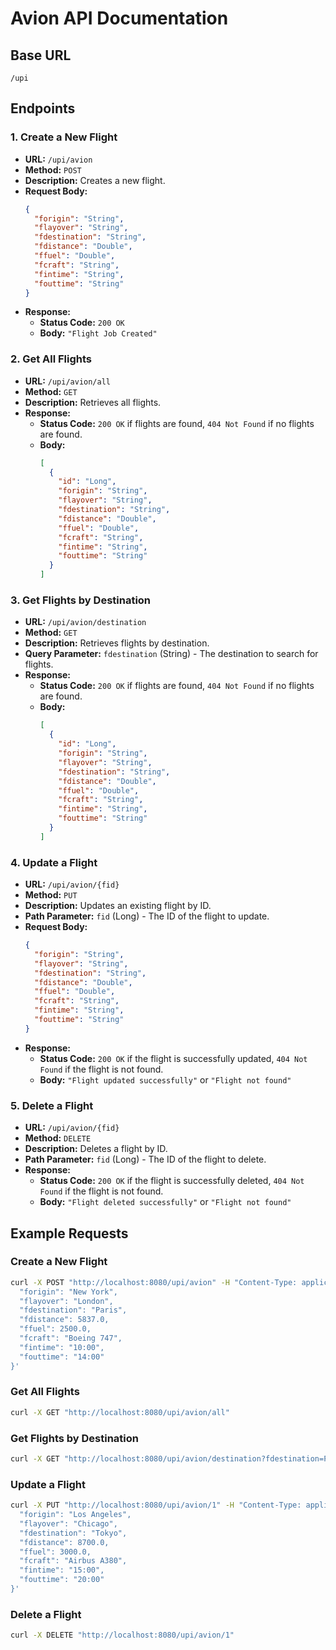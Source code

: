 # Avion API Documentation

## Base URL

`/upi`

## Endpoints

### 1. Create a New Flight

- **URL:** `/upi/avion`
- **Method:** `POST`
- **Description:** Creates a new flight.
- **Request Body:**
  ```json
  {
    "forigin": "String",
    "flayover": "String",
    "fdestination": "String",
    "fdistance": "Double",
    "ffuel": "Double",
    "fcraft": "String",
    "fintime": "String",
    "fouttime": "String"
  }
  ```
- **Response:**
  - **Status Code:** `200 OK`
  - **Body:** `"Flight Job Created"`

### 2. Get All Flights

- **URL:** `/upi/avion/all`
- **Method:** `GET`
- **Description:** Retrieves all flights.
- **Response:**
  - **Status Code:** `200 OK` if flights are found, `404 Not Found` if no flights are found.
  - **Body:**
    ```json
    [
      {
        "id": "Long",
        "forigin": "String",
        "flayover": "String",
        "fdestination": "String",
        "fdistance": "Double",
        "ffuel": "Double",
        "fcraft": "String",
        "fintime": "String",
        "fouttime": "String"
      }
    ]
    ```

### 3. Get Flights by Destination

- **URL:** `/upi/avion/destination`
- **Method:** `GET`
- **Description:** Retrieves flights by destination.
- **Query Parameter:** `fdestination` (String) - The destination to search for flights.
- **Response:**
  - **Status Code:** `200 OK` if flights are found, `404 Not Found` if no flights are found.
  - **Body:**
    ```json
    [
      {
        "id": "Long",
        "forigin": "String",
        "flayover": "String",
        "fdestination": "String",
        "fdistance": "Double",
        "ffuel": "Double",
        "fcraft": "String",
        "fintime": "String",
        "fouttime": "String"
      }
    ]
    ```

### 4. Update a Flight

- **URL:** `/upi/avion/{fid}`
- **Method:** `PUT`
- **Description:** Updates an existing flight by ID.
- **Path Parameter:** `fid` (Long) - The ID of the flight to update.
- **Request Body:**
  ```json
  {
    "forigin": "String",
    "flayover": "String",
    "fdestination": "String",
    "fdistance": "Double",
    "ffuel": "Double",
    "fcraft": "String",
    "fintime": "String",
    "fouttime": "String"
  }
  ```
- **Response:**
  - **Status Code:** `200 OK` if the flight is successfully updated, `404 Not Found` if the flight is not found.
  - **Body:** `"Flight updated successfully"` or `"Flight not found"`

### 5. Delete a Flight

- **URL:** `/upi/avion/{fid}`
- **Method:** `DELETE`
- **Description:** Deletes a flight by ID.
- **Path Parameter:** `fid` (Long) - The ID of the flight to delete.
- **Response:**
  - **Status Code:** `200 OK` if the flight is successfully deleted, `404 Not Found` if the flight is not found.
  - **Body:** `"Flight deleted successfully"` or `"Flight not found"`

## Example Requests

### Create a New Flight
```bash
curl -X POST "http://localhost:8080/upi/avion" -H "Content-Type: application/json" -d '{
  "forigin": "New York",
  "flayover": "London",
  "fdestination": "Paris",
  "fdistance": 5837.0,
  "ffuel": 2500.0,
  "fcraft": "Boeing 747",
  "fintime": "10:00",
  "fouttime": "14:00"
}'
```

### Get All Flights
```bash
curl -X GET "http://localhost:8080/upi/avion/all"
```

### Get Flights by Destination
```bash
curl -X GET "http://localhost:8080/upi/avion/destination?fdestination=Paris"
```

### Update a Flight
```bash
curl -X PUT "http://localhost:8080/upi/avion/1" -H "Content-Type: application/json" -d '{
  "forigin": "Los Angeles",
  "flayover": "Chicago",
  "fdestination": "Tokyo",
  "fdistance": 8700.0,
  "ffuel": 3000.0,
  "fcraft": "Airbus A380",
  "fintime": "15:00",
  "fouttime": "20:00"
}'
```

### Delete a Flight
```bash
curl -X DELETE "http://localhost:8080/upi/avion/1"
